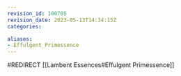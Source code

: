 ```yaml
---
revision_id: 100705
revision_date: 2023-05-13T14:34:15Z
categories:

aliases:
- Effulgent_Primessence
---
```


#REDIRECT [[Lambent Essences#Effulgent Primessence]]